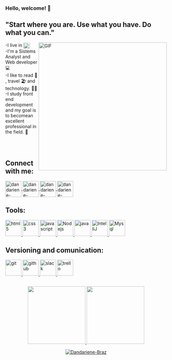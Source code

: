 ### Hello, welcome! 👋
## "Start where you are. Use what you have. Do what you can."
<img align="right" alt="GIF" src="https://octocat-generator-assets.githubusercontent.com/my-octocat-1621784891747.png" width="400px" />

-I live in <img align="center" alt="bandeira-Brazil" height="18" width="21" src="https://cdn.icon-icons.com/icons2/1694/PNG/128/brbrazilflag_111698.png" style="max-width:100%;"><br>
-I'm a Sistems Analyst and Web developer 💻 <br>
-I like to read :open_book: , travel :beach_umbrella:  and technology. :woman_technologist:<br>
-I study front end development and my goal is to becomean excellent professional in the field. :1st_place_medal: 

<br>
<br>

## Connect with me:
<div>
  <a href="https://www.linkedin.com/in/dandariene-rp-braz/" target="_blank">
    <img align="center" alt="dandariene-linkedin" height="50" width="50" src="https://cdn.icon-icons.com/icons2/99/PNG/128/linkedin_socialnetwork_17441.png" style="max-width:100%;">
  </a>

  <a href="https://www.instagram.com/drpbraz.dev/" target="_blank">
    <img align="center" alt="dandariene-instagram" height="50" width="50" src="https://cdn.icon-icons.com/icons2/836/PNG/128/Instagram_icon-icons.com_66804.png" style="max-width:100%;">
  </a>

  <a href="https://wa.me/5511978293628" target="_blank">
    <img align="center" alt="dandariene-whatsapp" height="50" width="50" src="https://cdn.icon-icons.com/icons2/41/PNG/128/whichapplication_conversation_email_phone_7097.png" style="max-width:100%;">
  </a>

  <a href="mailto:dandariene@hotmail.com" target="_blank">
    <img align="center" alt="dandariene-email" height="50" width="50" src="https://cdn.icon-icons.com/icons2/272/PNG/512/Email_30017.png" style="max-width:100%;">
  </a>
</div>

<div>
  </p>
  	<h2 align="left"> Tools:</h2>
  <p 
  align="left"> 
  <a href="https://www.w3.org/html/" target="_blank"> 
  	<img src="https://cdn.icon-icons.com/icons2/2415/PNG/512/html_plain_wordmark_logo_icon_146476.png" alt="html5" width="50" height="50"/> 
  </a> 

  <a href="https://www.w3schools.com/css/" target="_blank"> 
  	<img src="https://cdn.icon-icons.com/icons2/2415/PNG/512/css_plain_wordmark_logo_icon_146574.png" alt="css3" width="50" height="50"/> 
  </a>

  <a href="https://developer.mozilla.org/en-US/docs/Web/JavaScript" target="_blank"> 
  	<img src="https://cdn.icon-icons.com/icons2/2108/PNG/512/javascript_icon_130900.png" alt="javascript" width="50" height="50"/> 
  </a>
	
  <a href="https://nodejs.org/en/download/" target="_blank"> 
  	<img src="https://cdn.icon-icons.com/icons2/2415/PNG/512/nodejs_plain_logo_icon_146409.png" alt="Nodejs" width="50" height="50"/> 
  </a>
	
  <a href="https://www.java.com/pt-BR/" target="_blank"> 
  	<img src="https://cdn.icon-icons.com/icons2/2415/PNG/512/java_original_logo_icon_146458.png" alt="java" width="50" height="50"/> 
  </a>
	
  <a href="https://www.jetbrains.com/idea/promo/" target="_blank"> 
  	<img src="https://cdn.icon-icons.com/icons2/3053/PNG/512/intellij_macos_bigsur_icon_190061.png" alt="IntelliJ" width="50" height="50"/> 
  </a>
	
  <a href="https://www.mysql.com/" target="_blank"> 
  	<img src="https://cdn.icon-icons.com/icons2/1381/PNG/512/mysqlworkbench_93532.png" alt="Mysql" width="50" height="50"/> 
  </a>
</div>

<div>
  </p>
  	<h2 align="left"> Versioning and comunication:</h2>
  <p 
  align="left"> 
  <a href="https://git-scm.com/" target="_blank"> 
  	<img src="https://cdn.icon-icons.com/icons2/2107/PNG/512/file_type_git_icon_130581.png" alt="git" width="50" height="50"/> 
  </a> 

  <a href="https://github.com/" target="_blank"> 
  	<img src="https://cdn.icon-icons.com/icons2/673/PNG/128/github_icon-icons.com_60477.png" alt="github" width="50" height="50"/> 	
	</a>

  <a href="https://slack.com/intl/pt-br/" target="_blank"> 
  	<img src="https://cdn.icon-icons.com/icons2/1488/PNG/128/5362-slack_102561.png" alt="slack" width="50" height="50"/> 
  </a>
	
<a href="https://trello.com/" target="_blank"> 
  	<img src="https://cdn.icon-icons.com/icons2/2429/PNG/128/trello_logo_icon_147221.png" alt="trello" width="50" height="50"/> 
  </a>
</div>

##

<div align="center">
  <a href="https://github.com/Dandariene">
  <img height="180em" src="https://github-readme-stats.vercel.app/api?username=Dandariene&show_icons=true&theme=dracula&include_all_commits=true&count_private=true"/>
  <img height="180em" src="https://github-readme-stats.vercel.app/api/top-langs/?username=Dandariene&layout=compact&langs_count=7&theme=dracula"/>
</div>
<p align="center"> <img src="https://komarev.com/ghpvc/?username=Dandariene" alt="Dandariene-Braz" /> </p>




<!--
**Dandariene/Dandariene** is a ✨ _special_ ✨ repository because its `README.md` (this file) appears on your GitHub profile.

Here are some ideas to get you started:

- 🔭 I’m currently working on ...
- 🌱 I’m currently learning ...
- 👯 I’m looking to collaborate on ...
- 🤔 I’m looking for help with ...
- 💬 Ask me about ...
- 📫 How to reach me: ...
- 😄 Pronouns: ...
- ⚡ Fun fact: ...
-->
